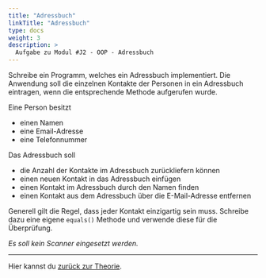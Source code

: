 ```yaml
---
title: "Adressbuch"
linkTitle: "Adressbuch"
type: docs
weight: 3
description: >
  Aufgabe zu Modul #J2 - OOP - Adressbuch
---
```


Schreibe ein Programm, welches ein Adressbuch implementiert.
Die Anwendung soll die einzelnen Kontakte der Personen in ein Adressbuch eintragen,
wenn die entsprechende Methode aufgerufen wurde.

Eine Person besitzt

- einen Namen
- eine Email-Adresse
- eine Telefonnummer

Das Adressbuch soll

- die Anzahl der Kontakte im Adressbuch zurückliefern können
- einen neuen Kontakt in das Adressbuch einfügen
- einen Kontakt im Adressbuch durch den Namen finden
- einen Kontakt aus dem Adressbuch über die E-Mail-Adresse entfernen

Generell gilt die Regel, dass jeder Kontakt einzigartig sein muss.
Schreibe dazu eine eigene `equals()` Methode und verwende diese für die Überprüfung.

_Es soll kein Scanner eingesetzt werden._

---

Hier kannst du [zurück zur Theorie](../../../../docs/java/j2-oop).
